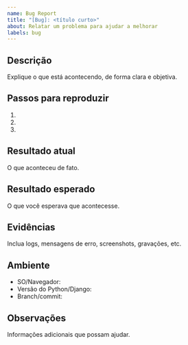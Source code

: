 ```yaml
---
name: Bug Report
title: "[Bug]: <título curto>"
about: Relatar um problema para ajudar a melhorar
labels: bug
---
```


## Descrição
Explique o que está acontecendo, de forma clara e objetiva.

## Passos para reproduzir
1. 
2. 
3. 

## Resultado atual
O que aconteceu de fato.

## Resultado esperado
O que você esperava que acontecesse.

## Evidências
Inclua logs, mensagens de erro, screenshots, gravações, etc.

## Ambiente
- SO/Navegador: 
- Versão do Python/Django: 
- Branch/commit: 

## Observações
Informações adicionais que possam ajudar.
